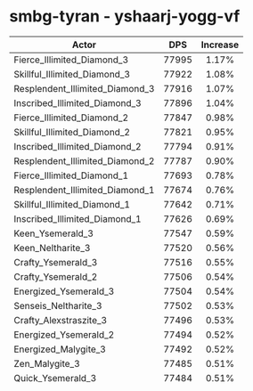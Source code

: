# smbg-tyran - yshaarj-yogg-vf
| Actor | DPS | Increase |
|---|:---:|:---:|
|Fierce_Illimited_Diamond_3|77995|1.17%|
|Skillful_Illimited_Diamond_3|77922|1.08%|
|Resplendent_Illimited_Diamond_3|77916|1.07%|
|Inscribed_Illimited_Diamond_3|77896|1.04%|
|Fierce_Illimited_Diamond_2|77847|0.98%|
|Skillful_Illimited_Diamond_2|77821|0.95%|
|Inscribed_Illimited_Diamond_2|77794|0.91%|
|Resplendent_Illimited_Diamond_2|77787|0.90%|
|Fierce_Illimited_Diamond_1|77693|0.78%|
|Resplendent_Illimited_Diamond_1|77674|0.76%|
|Skillful_Illimited_Diamond_1|77642|0.71%|
|Inscribed_Illimited_Diamond_1|77626|0.69%|
|Keen_Ysemerald_3|77547|0.59%|
|Keen_Neltharite_3|77520|0.56%|
|Crafty_Ysemerald_3|77516|0.55%|
|Crafty_Ysemerald_2|77506|0.54%|
|Energized_Ysemerald_3|77504|0.54%|
|Senseis_Neltharite_3|77502|0.53%|
|Crafty_Alexstraszite_3|77496|0.53%|
|Energized_Ysemerald_2|77494|0.52%|
|Energized_Malygite_3|77492|0.52%|
|Zen_Malygite_3|77485|0.51%|
|Quick_Ysemerald_3|77484|0.51%|
|Keen_Ysemerald_2|77465|0.49%|
|Keen_Neltharite_2|77463|0.48%|
|Radiant_Malygite_3|77458|0.48%|
|Zen_Neltharite_2|77443|0.46%|
|Energized_Malygite_2|77436|0.45%|
|Senseis_Neltharite_2|77433|0.44%|
|Quick_Ysemerald_2|77432|0.44%|
|Radiant_Alexstraszite_3|77428|0.44%|
|Senseis_Alexstraszite_3|77428|0.44%|
|Fractured_Neltharite_3|77427|0.44%|
|Zen_Neltharite_3|77426|0.43%|
|Keen_Ysemerald_1|77424|0.43%|
|Crafty_Alexstraszite_2|77420|0.43%|
|Keen_Neltharite_1|77419|0.43%|
|Zen_Malygite_2|77413|0.42%|
|Crafty_Ysemerald_1|77408|0.41%|
|Radiant_Malygite_2|77403|0.40%|
|Senseis_Alexstraszite_2|77398|0.40%|
|Stormy_Malygite_3|77398|0.40%|
|Deadly_Alexstraszite_3|77394|0.39%|
|Senseis_Neltharite_1|77393|0.39%|
|Crafty_Alexstraszite_1|77391|0.39%|
|Fractured_Neltharite_2|77385|0.38%|
|Quick_Ysemerald_1|77385|0.38%|
|Zen_Neltharite_1|77383|0.38%|
|Radiant_Alexstraszite_2|77379|0.37%|
|Stormy_Malygite_2|77379|0.37%|
|Energized_Ysemerald_1|77377|0.37%|
|Radiant_Malygite_1|77361|0.35%|
|Zen_Malygite_1|77356|0.34%|
|Energized_Malygite_1|77351|0.34%|
|Radiant_Alexstraszite_1|77349|0.33%|
|Senseis_Alexstraszite_1|77344|0.33%|
|Deadly_Alexstraszite_2|77330|0.31%|
|Fractured_Neltharite_1|77329|0.31%|
|Stormy_Malygite_1|77316|0.29%|
|Energized_Vibrant_Emerald_3|77306|0.28%|
|Deadly_Alexstraszite_1|77305|0.28%|
|Energized_Vibrant_Emerald_2|77301|0.27%|
|Crafty_Queens_Ruby_3|77297|0.27%|
|Senseis_Sundered_Onyx_3|77295|0.26%|
|Zen_Mystic_Sapphire_3|77279|0.24%|
|Crafty_Queens_Ruby_2|77278|0.24%|
|Forceful_Nozdorite_3|77266|0.23%|
|Senseis_Sundered_Onyx_2|77251|0.21%|
|Zen_Mystic_Sapphire_2|77245|0.20%|
|Forceful_Nozdorite_1|77237|0.19%|
|Puissant_Nozdorite_3|77236|0.19%|
|Jagged_Nozdorite_3|77235|0.19%|
|Energized_Vibrant_Emerald_1|77234|0.19%|
|Senseis_Sundered_Onyx_1|77229|0.18%|
|Zen_Mystic_Sapphire_1|77220|0.17%|
|Puissant_Nozdorite_2|77219|0.17%|
|Crafty_Queens_Ruby_1|77216|0.16%|
|Steady_Nozdorite_3|77211|0.16%|
|Forceful_Nozdorite_2|77190|0.13%|
|Puissant_Nozdorite_1|77190|0.13%|
|Jagged_Nozdorite_2|77187|0.12%|
|Jagged_Nozdorite_1|77180|0.12%|
|Steady_Nozdorite_1|77173|0.11%|
|Steady_Nozdorite_2|77171|0.10%|
|Base|77091|0.00%|
|Solid_Eternity_Amber_2|77089|0.00%|
|Solid_Eternity_Amber_3|77064|-0.04%|
|Solid_Eternity_Amber_1|77063|-0.04%|
